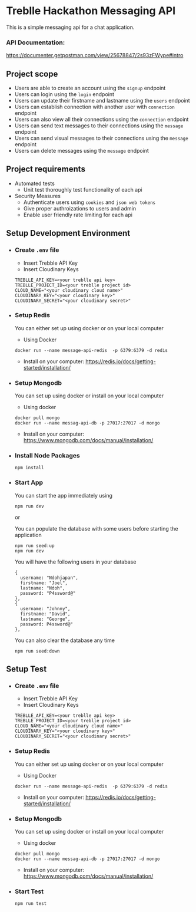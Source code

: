 # Treblle Hackathon Messaging API

This is a simple messaging api for a chat application.

### API Documentation: 
https://documenter.getpostman.com/view/25678847/2s93zFWype#intro

## Project scope

- Users are able to create an account using the `signup` endpoint
- Users can login using the `login` endpoint
- Users can update their firstname and lastname using the `users` endpoint
- Users can establish connection with another user with `connection` endpoint
- Users can also view all their connections using the `connection` endpoint
- Users can send text messages to their connections using the `message` endpoint 
- Users can send visual messages to their connections using the `message` endpoint
- Users can delete messages using the `message` endpoint

## Project requirements

- Automated tests
  - Unit test thoroughly test functionality of each api
- Security Measures
  - Authenticate users using `cookies` and `json web tokens`
  - Give proper authroizations to users and admin
  - Enable user friendly rate limiting for each api


## Setup Development Environment
- ### Create `.env` file
    - Insert Trebble API Key
    - Insert Cloudinary Keys
    ```
    TREBLLE_API_KEY=<your treblle api key>
    TREBLLE_PROJECT_ID=<your treblle project id>
    CLOUD_NAME="<your cloudinary cloud name>"
    CLOUDINARY_KEY="<your cloudinary key>"
    CLOUDINARY_SECRET="<your cloudinary secret>"
    ```
- ### Setup Redis
    You can either set up using docker or on your local computer
    - Using Docker
    ```
    docker run --name message-api-redis  -p 6379:6379 -d redis
    ```
    - Install on your computer: 
    https://redis.io/docs/getting-started/installation/

- ### Setup Mongodb
    You can set up using docker or install on your local computer
    - Using docker
    ```
    docker pull mongo
    docker run --name messag-api-db -p 27017:27017 -d mongo
    ```
    - Install on your computer: https://www.mongodb.com/docs/manual/installation/

- ### Install Node Packages
    ```
    npm install 
    ```    

- ### Start App
    You can start the app immediately using 
    ```
    npm run dev
    ```

    or

    You can populate the database with some users before starting the application
    ```
    npm run seed:up
    npm run dev
    ```

    You will have the following users in your database
    ```
    {
      username: "Ndohjapan",
      firstname: "Joel",
      lastname: "Ndoh",
      password: "P4ssword@"
    },
    {
      username: "Johnny",
      firstname: "David",
      lastname: "George",
      password: P4ssword@"
    },
    ```

    You can also clear the database any time
    ```
    npm run seed:down
    ```
## Setup Test
- ### Create `.env` file
    - Insert Trebble API Key
    - Insert Cloudinary Keys
    ```
    TREBLLE_API_KEY=<your treblle api key>
    TREBLLE_PROJECT_ID=<your treblle project id>
    CLOUD_NAME="<your cloudinary cloud name>"
    CLOUDINARY_KEY="<your cloudinary key>"
    CLOUDINARY_SECRET="<your cloudinary secret>"
    ```
- ### Setup Redis
    You can either set up using docker or on your local computer
    - Using Docker
    ```
    docker run --name message-api-redis  -p 6379:6379 -d redis
    ```
    - Install on your computer: 
    https://redis.io/docs/getting-started/installation/

- ### Setup Mongodb
    You can set up using docker or install on your local computer
    - Using docker
    ```
    docker pull mongo
    docker run --name messag-api-db -p 27017:27017 -d mongo
    ```
    - Install on your computer: https://www.mongodb.com/docs/manual/installation/
     
- ### Start Test
    ```
    npm run test
    ```

